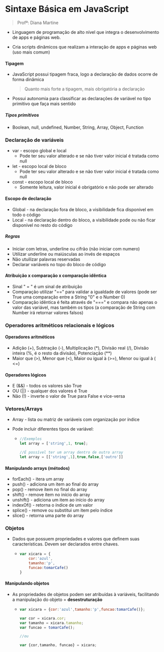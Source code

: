 # Sintaxe Básica em JavaScript

> Profª: Diana Martine

- Linguagem de programação de alto nível que integra o desenvolvimento de apps e páginas web.

- Cria scripts dinâmicos que realizam a interação de apps e páginas web (uso mais comum)

#### Tipagem

- JavaScript possui tipagem fraca, logo a declaração de dados ocorre de forma dinâmica

  > Quanto mais forte a tipagem, mais obrigatória a declaração

- Possui autonomia para classificar as declarações de variável no tipo primitivo que faça mais sentido

##### Tipos primitivos

- Boolean, null, undefined, Number, String, Array, Object, Function

### Declaração de variáveis

- var - escopo global e local
  - Pode ter seu valor alterado e se não tiver valor inicial é tratada como null
- let - escopo local de bloco
  - Pode ter seu valor alterado e se não tiver valor inicial é tratada como null
- const - escopo local de bloco
  - Somente leitura, valor inicial é obrigatório e não pode ser alterado

#### Escopo de declaração

- Global - na declaração fora de bloco, a visibilidade fica disponível em todo o código
- Local - na declaração dentro do bloco, a visibilidade pode ou não ficar disponível no resto do código

##### Regras

- Iniciar com letras, underline ou cifrão (não iniciar com numero)
- Utilizar underline ou maiúsculas ao invés de espaços
- Não utuilizar palavras reservadas
- Declarar variáveis no topo do bloco de código

#### Atribuição x comparação x comparação idêntica

- Sinal " = " é um sinal de atribuição
- Comparação utilizar "==" para validar a igualdade de valores (pode ser True uma comparação entre a String "0" e o Number 0)
- Comparação idêntica é feita através de "===" e compara não apenas o valor das variável, mas também os tipos (a comparação de String com Number irá retornar valores falsos)

### Operadores aritméticos relacionais e lógicos

#### Operadores aritméticos

- Adição (+), Subtração (-), Multiplicação (*), Divisão real (/), Divisão inteira (%, é o resto da divisão), Potenciação (**)
- Maior que (>), Menor que (<), Maior ou igual à (>=), Menor ou igual à ( <=)

#### Operadores lógicos

- E (&&) - todos os valores são True
- OU (||) - qualquer dos valores é True
- Não (!) - inverte o valor de True para False e vice-versa

### Vetores/Arrays

- Array - lista ou matriz de variáveis com organização por índice

- Pode incluir diferentes tipos de variável:

  - ```js
    //Exemplos
    let array = ['string',1, true];
    
    //É possível ter um array dentro de outro array
    let array = [['string',1],true,false,['outro']]
    
    ```

#### Manipulando arrays (métodos)

- forEach() - itera um array
- push() - adiciona um item ao final do array
- pop() - remove item no final do array
- shift() - remove item no início do array 
- unshift() - adiciona um item ao início do array
- indexOf() - retorna o índice de um valor
- splice() - remove ou substitui um item pelo índice
- slice() - retorna uma parte do array 

### Objetos

- Dados que possuem propriedades e valores que definem suas características. Devem ser declarados entre chaves.

  - ```js
    var xicara = {
        cor:'azul',
        tamanho:'p',
        funcao:tomarCafe()
    }
    ```

#### Manipulando objetos

- As propriedades de objetos podem ser atribuídas à variáveis, facilitando a manipulação do objeto = **desestruturação**

  - ```js
    var xicara = {cor:'azul',tamanho:'p',funcao:tomarCafe()};
    
    var cor = xicara.cor;
    var tamanho = xicara.tamanho;
    var funcao = tomarCafe();
    
    //ou
    
    var {cor,tamanho, funcao} = xicara;
    ```
    
    